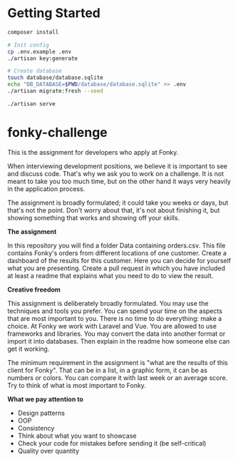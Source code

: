 # Getting Started

```sh
composer install

# Init config
cp .env.example .env
./artisan key:generate

# Create database
touch database/database.sqlite
echo "DB_DATABASE=$PWD/database/database.sqlite" >> .env
./artisan migrate:fresh --seed

./artisan serve
```

# fonky-challenge
This is the assignment for developers who apply at Fonky.

When interviewing development positions, we believe it is important to see and discuss code. That's why we ask you to work on a challenge. It is not meant to take you too much time, but on the other hand it ways very heavily in the application process. 

The assignment is broadly formulated; it could take you weeks or days, but that's not the point. Don't worry about that, it's not about finishing it, but showing something that works and showing off your skills.

**The assignment**

In this repository you will find a folder Data containing orders.csv. This file contains Fonky's orders from different locations of one customer. Create a dashboard of the results for this customer. Here you can decide for yourself what you are presenting. Create a pull request in which you have included at least a readme that explains what you need to do to view the result.

**Creative freedom**

This assignment is deliberately broadly formulated. You may use the techniques and tools you prefer. You can spend your time on the aspects that are most important to you. There is no time to do everything: make a choice. At Fonky we work with Laravel and Vue. You are allowed to use frameworks and libraries. You may convert the data into another format or import it into databases. Then explain in the readme how someone else can get it working.

The minimum requirement in the assignment is "what are the results of this client for Fonky". That can be in a list, in a graphic form, it can be as numbers or colors. You can compare it with last week or an average score. Try to think of what is most important to Fonky.

**What we pay attention to**

- Design patterns
- OOP
- Consistency
- Think about what you want to showcase
- Check your code for mistakes before sending it (be self-critical)
- Quality over quantity
